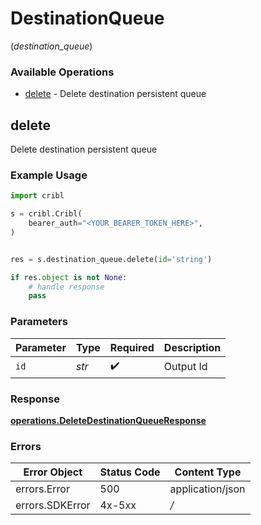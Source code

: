 # DestinationQueue
(*destination_queue*)

### Available Operations

* [delete](#delete) - Delete destination persistent queue

## delete

Delete destination persistent queue

### Example Usage

```python
import cribl

s = cribl.Cribl(
    bearer_auth="<YOUR_BEARER_TOKEN_HERE>",
)


res = s.destination_queue.delete(id='string')

if res.object is not None:
    # handle response
    pass
```

### Parameters

| Parameter          | Type               | Required           | Description        |
| ------------------ | ------------------ | ------------------ | ------------------ |
| `id`               | *str*              | :heavy_check_mark: | Output Id          |


### Response

**[operations.DeleteDestinationQueueResponse](../../models/operations/deletedestinationqueueresponse.md)**
### Errors

| Error Object     | Status Code      | Content Type     |
| ---------------- | ---------------- | ---------------- |
| errors.Error     | 500              | application/json |
| errors.SDKError  | 4x-5xx           | */*              |
